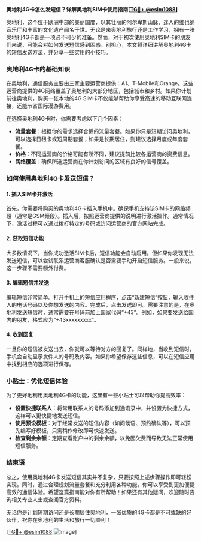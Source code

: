 **奥地利4G卡怎么发短信？详解奥地利SIM卡使用指南[[TG💪+ @esim1088](https://t.me/s/esim1088)]**

奥地利，这个位于欧洲中部的美丽国度，以其壮丽的阿尔卑斯山脉、迷人的维也纳音乐厅和丰富的文化遗产闻名于世。无论是来奥地利旅行还是工作学习，拥有一张奥地利4G卡都是一项必不可少的准备。然而，对于初次使用奥地利SIM卡的朋友们来说，可能会对如何发送短信感到困惑。别担心，本文将详细讲解奥地利4G卡的短信发送方法，并分享一些实用的小技巧。

### 奥地利4G卡的基础知识

在奥地利，通信服务主要由三家主要运营商提供：A1、T-Mobile和Orange。这些运营商提供的4G网络覆盖了奥地利的大部分地区，包括城市和乡村。如果你计划前往奥地利，购买一张本地的4G SIM卡不仅能够帮助你享受高速的移动互联网连接，还能节省国际漫游费用。

在选择奥地利4G卡时，你需要考虑以下几个因素：
- **流量套餐**：根据你的需求选择合适的流量套餐。如果你只是短期访问奥地利，可以选择日租卡或短周期套餐；如果是长期居住，则建议选择月度或年度套餐。
- **价格**：不同运营商的价格可能有所不同，建议提前比较各运营商的资费信息。
- **网络覆盖**：确保所选运营商在你计划访问的区域有良好的信号覆盖。

### 如何使用奥地利4G卡发送短信？

#### 1. 插入SIM卡并激活

首先，你需要将购买的奥地利4G卡插入手机中。确保手机支持该SIM卡的网络频段（通常是GSM频段）。插入后，按照运营商提供的说明进行激活操作。通常情况下，激活过程可以通过拨打特定的号码或访问运营商的官方网站完成。

#### 2. 获取短信功能

大多数情况下，当你成功激活SIM卡后，短信功能会自动启用。但如果你发现无法发送短信，可以尝试联系运营商客服确认是否需要手动开启短信服务。一般来说，这一步骤不需要额外付费。

#### 3. 编辑短信并发送

编辑短信非常简单。打开手机上的短信应用程序，点击“新建短信”按钮，输入收件人的电话号码以及你想发送的内容。完成后，点击发送即可。需要注意的是，在奥地利发送短信时，通常需要在号码前加上国家代码“+43”。例如，如果要发送给国内的朋友，格式应为“+43xxxxxxxxx”。

#### 4. 收到回复

一旦你的短信被发送出去，你就可以等待对方的回复了。同样地，当收到短信时，手机会自动显示发件人的号码及内容。如果你希望保存这些信息，可以在短信应用中找到相应的选项进行保存。

### 小贴士：优化短信体验

为了更好地利用奥地利4G卡的功能，这里有一些小贴士可以帮助你提高效率：

- **设置快捷联系人**：将常用联系人的号码添加到通讯录中，并设置为快捷方式，这样可以更快捷地发送短信。
- **使用预设模板**：对于经常发送的短信内容（如问候语、预约确认等），可以预先编写好模板，只需稍作修改即可快速发送。
- **检查剩余余额**：定期查看账户中的剩余余额，以免因欠费而导致无法正常使用短信服务。

### 结束语

总之，使用奥地利4G卡发送短信其实并不复杂，只要按照上述步骤操作即可轻松实现。同时，通过合理规划流量套餐和充分利用各种功能，你可以享受到更加便捷高效的通信体验。希望这篇指南能对你有所帮助！如果还有其他疑问，欢迎随时咨询相关专业人士或查阅官方资料。

无论你是计划短期访问还是长期居住奥地利，一张优质的4G卡都是不可或缺的好伙伴。祝你在奥地利的生活和旅行一切顺利！

[[TG💪+ @esim1088](https://t.me/s/esim1088) ![Image](https://i.postimg.cc/4NQfJmqS/Snipaste-2025-05-13-00-14-12.png)]